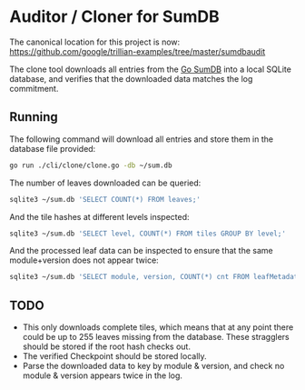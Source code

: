 # Auditor / Cloner for SumDB

The canonical location for this project is now:
https://github.com/google/trillian-examples/tree/master/sumdbaudit

The clone tool downloads all entries from the [Go SumDB](https://blog.golang.org/module-mirror-launch) into a local SQLite database, and verifies that the downloaded data matches the log commitment.

## Running

The following command will download all entries and store them in the database file provided:
```bash
go run ./cli/clone/clone.go -db ~/sum.db
```

The number of leaves downloaded can be queried:
```bash
sqlite3 ~/sum.db 'SELECT COUNT(*) FROM leaves;'
```

And the tile hashes at different levels inspected:
```bash
sqlite3 ~/sum.db 'SELECT level, COUNT(*) FROM tiles GROUP BY level;'
```

And the processed leaf data can be inspected to ensure that the same module+version does not appear twice:
```bash
sqlite3 ~/sum.db 'SELECT module, version, COUNT(*) cnt FROM leafMetadata GROUP BY module, version HAVING cnt > 1;'
```

## TODO
* This only downloads complete tiles, which means that at any point there could be up to 255 leaves missing from the database. These stragglers should be stored if the root hash checks out.
* The verified Checkpoint should be stored locally.
* Parse the downloaded data to key by module & version, and check no module & version appears twice in the log.
